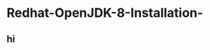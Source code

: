# Redhat-OpenJDK-8-Installation-                                                                  
## hi
